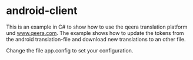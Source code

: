 android-client
==============

This is an example in C# to show how to use the qeera translation platform und www.qeera.com.
The example shows how to update the tokens from the android translation-file and download new translations to an other file.


Change the file app.config to set your configuration.
